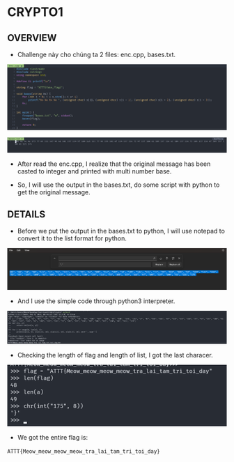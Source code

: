 # CRYPTO1

## OVERVIEW

- Challenge này cho chúng ta 2 files: enc.cpp, bases.txt.

![img](./assets/enc.png)

![img](./assets/bases.png)

- After read the enc.cpp, I realize that the original message has been casted to integer and printed with multi number base.

- So, I will use the output in the bases.txt, do some script with python to get the original message.

## DETAILS

- Before we put the output in the bases.txt to python, I will use notepad to convert it to the list format for python.

![img](./assets/notepad.png)

- And I use the simple code through python3 interpreter.

![img](./assets/nearly_flag.png)

- Checking the length of flag and length of list, I got the last characer.

![img](./assets/last_char.png)

- We got the entire flag is:

`ATTT{Meow_meow_meow_meow_tra_lai_tam_tri_toi_day}`